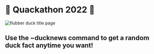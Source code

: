 # 🦆 Quackathon 2022 🦆
![flubber duck title page](https://user-images.githubusercontent.com/96642163/153731036-29683454-5185-44f0-ba09-72d4c249652a.png)


<h2> Use the ~ducknews command to get a random duck fact anytime you want! </h2>
